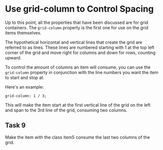# Use grid-column to Control Spacing
Up to this point, all the properties that have been discussed are for grid containers. The `grid-column` property is the first one for use on the grid items themselves.

The hypothetical horizontal and vertical lines that create the grid are referred to as lines. These lines are numbered starting with 1 at the top left corner of the grid and move right for columns and down for rows, counting upward.

To control the amount of columns an item will consume, you can use the `grid-column` property in conjunction with the line numbers you want the item to start and stop at.

Here's an example:
```
grid-column: 1 / 3;
```
This will make the item start at the first vertical line of the grid on the left and span to the 3rd line of the grid, consuming two columns.

## Task 9
Make the item with the class item5 consume the last two columns of the grid.

